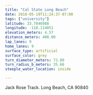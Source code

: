 ```yaml
---
title: "Cal State Long Beach"
date: 2018-05-19T11:24:37-07:00
tags: ["university"]
latitude: 33.7846988
longitude: -118.114051
elevation_meters: 4.57
distance_meters: 400.00
lap_lanes: 9
home_lanes: 9
surface_type: artificial
surface_color: grey
turn_diameter_meters: 72.80
turn_radius_b_meters: 35.66
steeple_water_location: inside

---
```

Jack Rose Track. Long Beach, CA 90840
<!--more-->
